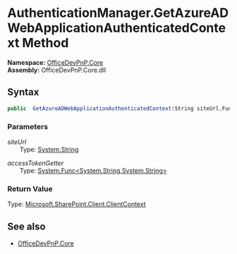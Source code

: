 # AuthenticationManager.GetAzureADWebApplicationAuthenticatedContext Method  
**Namespace:** [OfficeDevPnP.Core](OfficeDevPnP.Core.md)  
**Assembly:** OfficeDevPnP.Core.dll  
## Syntax
```C#
public  GetAzureADWebApplicationAuthenticatedContext(String siteUrl,Func<String, String> accessTokenGetter)
```
### Parameters
*siteUrl*  
&emsp;&emsp;Type: [System.String](System.String.md) 
&emsp;&emsp;  
  
*accessTokenGetter*  
&emsp;&emsp;Type: [System.Func<System.String,System.String>](System.Func<System.String,System.String>.md) 
&emsp;&emsp;  
  
### Return Value
Type: [Microsoft.SharePoint.Client.ClientContext](Microsoft.SharePoint.Client.ClientContext.md)  

## See also
- [OfficeDevPnP.Core](OfficeDevPnP.Core.md)
